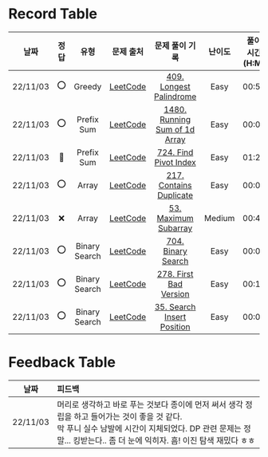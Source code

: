 # Record Table

|   날짜   | 정답 |     유형      |                             문제 출처                              |                      문제 풀이 기록                      | 난이도 | 풀이 시간 (H:M) |
| :------: | :--: | :-----------: | :----------------------------------------------------------------: | :------------------------------------------------------: | :----: | :-------------: |
| 22/11/03 |  ⭕  |    Greedy     |   [LeetCode](https://leetcode.com/problems/longest-palindrome/)    |    [409. Longest Palindrome](/2022/1103.py#L137-L147)    |  Easy  |      00:50      |
| 22/11/03 |  ⭕  |  Prefix Sum   | [LeetCode](https://leetcode.com/problems/running-sum-of-1d-array/) | [1480. Running Sum of 1d Array](/2022/1103.py#L149-L158) |  Easy  |      00:08      |
| 22/11/03 |  🔺  |  Prefix Sum   |    [LeetCode](https://leetcode.com/problems/find-pivot-index/)     |     [724. Find Pivot Index](/2022/1103.py#L160-L173)     |  Easy  |      01:25      |
| 22/11/03 |  ⭕  |     Array     |   [LeetCode](https://leetcode.com/problems/contains-duplicate/)    |    [217. Contains Duplicate](/2022/1103.py#L175-L179)    |  Easy  |      00:07      |
| 22/11/03 |  ❌  |     Array     |    [LeetCode](https://leetcode.com/problems/maximum-subarray/)     |     [53. Maximum Subarray](/2022/1103.py#L181-L191)      | Medium |      00:40      |
| 22/11/03 |  ⭕  | Binary Search |      [LeetCode](https://leetcode.com/problems/binary-search/)      |      [704. Binary Search](/2022/1103.py#L193-L206)       |  Easy  |      00:08      |
| 22/11/03 |  ⭕  | Binary Search |    [LeetCode](https://leetcode.com/problems/first-bad-version/)    |     [278. First Bad Version](2022/1103.py#L208-L220)     |  Easy  |      00:16      |
| 22/11/03 |  ⭕  | Binary Search | [LeetCode](https://leetcode.com/problems/search-insert-position/)  |  [35. Search Insert Position](/2022/1103.py#L123-L133)   |  Easy  |      00:04      |

# Feedback Table

|   날짜   | 피드백                                                                                                                                                                                                                  |
| :------: | :---------------------------------------------------------------------------------------------------------------------------------------------------------------------------------------------------------------------- |
| 22/11/03 | 머리로 생각하고 바로 푸는 것보다 종이에 먼저 써서 생각 정립을 하고 들어가는 것이 좋을 것 같다.<br>막 푸니 실수 남발에 시간이 지체되었다. DP 관련 문제는 정말... 킹받는다.. 좀 더 눈에 익히자. 흠! 이진 탐색 재밌다 ㅎㅎ |
